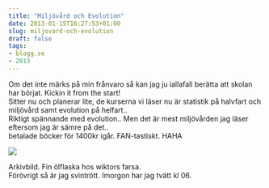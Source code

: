 ```yaml
---
title: "Miljövård och Evolution"
date: 2013-01-15T16:27:53+01:00
slug: miljovard-och-evolution
draft: false
tags:
- blogg.se
- 2013
---
```

Om det inte märks på min frånvaro så kan jag ju iallafall berätta att skolan har börjat. Kickin it from the start!  
Sitter nu och planerar lite, de kurserna vi läser nu är statistik på halvfart och miljövård samt evolution på helfart..  
Riktigt spännande med evolution.. Men det är mest miljövården jag läser eftersom jag är sämre på det..  
betalade böcker för 1400kr igår. FAN-tastiskt. HAHA

![](/assets/images/blogg.se/wp_001183_50f5753be087c36feefdca3e.jpg)

Arkivbild. Fin ölflaska hos wiktors farsa.  
Förövrigt så är jag svintrött. Imorgon har jag tvätt kl 06.